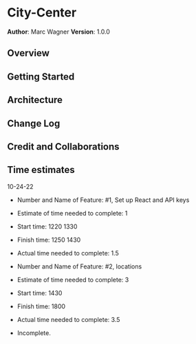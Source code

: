 # City-Center

**Author**:  Marc Wagner
**Version**:  1.0.0

## Overview

## Getting Started

## Architecture

## Change Log

## Credit and Collaborations

## Time estimates

10-24-22

- Number and Name of Feature:  #1, Set up React and API keys
- Estimate of time needed to complete:  1
- Start time:  1220 1330
- Finish time:  1250 1430
- Actual time needed to complete:  1.5

- Number and Name of Feature:  #2, locations
- Estimate of time needed to complete:  3
- Start time:  1430
- Finish time:  1800
- Actual time needed to complete:  3.5
- Incomplete.
